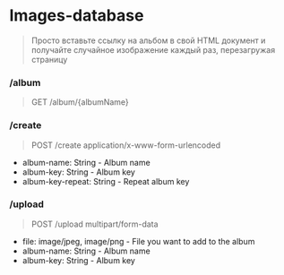 # Images-database
> Просто вставьте ссылку на альбом в свой HTML документ и получайте случайное изображение каждый раз, перезагружая страницу

### /album
> GET /album/{albumName}

### /create
> POST /create application/x-www-form-urlencoded

* album-name: String - Album name
* album-key: String - Album key
* album-key-repeat: String - Repeat album key

### /upload
> POST /upload multipart/form-data

* file: image/jpeg, image/png - File you want to add to the album
* album-name: String - Album name
* album-key: String - Album key
